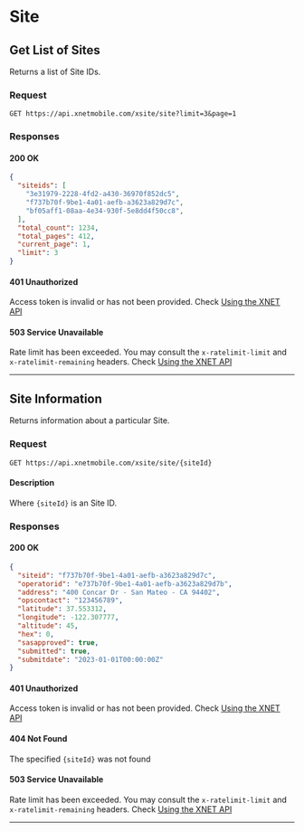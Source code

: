 # Site

## Get List of Sites
Returns a list of Site IDs.
### Request

    GET https://api.xnetmobile.com/xsite/site?limit=3&page=1

### Responses

#### 200 OK

``` json
{
  "siteids": [
    "3e31979-2228-4fd2-a430-36970f852dc5",
    "f737b70f-9be1-4a01-aefb-a3623a829d7c",
    "bf05aff1-08aa-4e34-930f-5e8dd4f50cc8",
  ],
  "total_count": 1234,
  "total_pages": 412,
  "current_page": 1,
  "limit": 3
}
```
#### 401 Unauthorized
Access token is invalid or has not been provided. Check [Using the XNET API](../index.md)

#### 503 Service Unavailable
Rate limit has been exceeded. You may consult the `x-ratelimit-limit` and `x-ratelimit-remaining` headers. Check [Using the XNET API](../index.md)

- - -

## Site Information
Returns information about a particular Site.

### Request

    GET https://api.xnetmobile.com/xsite/site/{siteId}

#### Description 
Where `{siteId}` is an Site ID.

### Responses

#### 200 OK

``` json 
{
  "siteid": "f737b70f-9be1-4a01-aefb-a3623a829d7c",
  "operatorid": "e737b70f-9be1-4a01-aefb-a3623a829d7b",
  "address": "400 Concar Dr - San Mateo - CA 94402",
  "opscontact": "123456789",
  "latitude": 37.553312,
  "longitude": -122.307777,
  "altitude": 45,
  "hex": 0,
  "sasapproved": true,
  "submitted": true,
  "submitdate": "2023-01-01T00:00:00Z"
}
```

#### 401 Unauthorized
Access token is invalid or has not been provided. Check [Using the XNET API](../index.md)

#### 404 Not Found
The specified `{siteId}` was not found

#### 503 Service Unavailable
Rate limit has been exceeded. You may consult the `x-ratelimit-limit` and `x-ratelimit-remaining` headers. Check [Using the XNET API](../index.md)

- - -